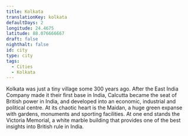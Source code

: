 ```yaml
---
title: Kolkata
translationKey: kolkata
defaultDays: 2
longitude: 24.4675
latitude: 88.076666667
draft: false
nighthalt: false
id: city
type: city
tags:
  - Cities
  - Kolkata
---
```

Kolkata was just a tiny village some 300 years ago. After the East India Company made it their first base in India, Calcutta became the seat of British power in India, and developed into an economic, industrial and political centre. At its chaotic heart is the Maidan, a huge green expanse with gardens, monuments and sporting facilities. At one end stands the Victoria Memorial, a white marble building that provides one of the best insights into British rule in India.